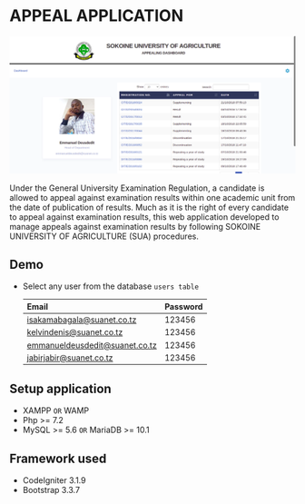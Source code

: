 # APPEAL APPLICATION

![Dashboard](assets/images/screenshot.png?raw=true)

Under the General University Examination Regulation, a candidate is allowed
to appeal against examination results within one academic unit from the date of
publication of results. Much as it is the right of every candidate to appeal against
examination results, this web application developed to manage appeals against
examination results by following SOKOINE UNIVERSITY OF AGRICULTURE (SUA) procedures.

## Demo
- Select any user from the database `users table`

    Email                            | Password
    ---------------------------------|:---------------
    isakamabagala@suanet.co.tz       | 123456
    kelvindenis@suanet.co.tz         | 123456
    emmanueldeusdedit@suanet.co.tz   | 123456
    jabirjabir@suanet.co.tz          | 123456

## Setup application
- XAMPP `OR` WAMP
- Php >= 7.2
- MySQL >= 5.6 `OR` MariaDB >= 10.1

## Framework used
- CodeIgniter 3.1.9
- Bootstrap 3.3.7
